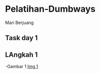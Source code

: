 # Pelatihan-Dumbways
Mari Berjuang

## Task day 1

## LAngkah 1

-Gambar 1
[Img 1](assets/blog%201.jpg) 